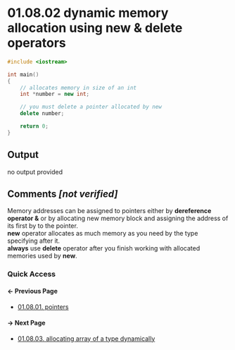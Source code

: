 # 01.08.02 dynamic memory allocation using new & delete operators

```cxx
#include <iostream>

int main()
{
    // allocates memory in size of an int
    int *number = new int;

    // you must delete a pointer allocated by new
    delete number;

    return 0;
}

```

## Output

no output provided

## Comments *[not verified]*

Memory addresses can be assigned to pointers either by **dereference operator &** or by allocating new memory block and assigning the address of its first by to the pointer.  
**new** operator allocates as much memory as you need by the type specifying after it.  
**always** use **delete** operator after you finish working with allocated memories used by **new**.

### Quick Access

<div class="previous_page pagination">

#### &#8592; Previous Page

* [01.08.01. pointers](./../../01.the_basics/08.pointers&references/01.memory.md)

</div>
<div class="next_page pagination">

#### &#8594; Next Page

* [01.08.03. allocating array of a type dynamically](./../../01.the_basics/08.pointers&references/03.range.md)

</div>
